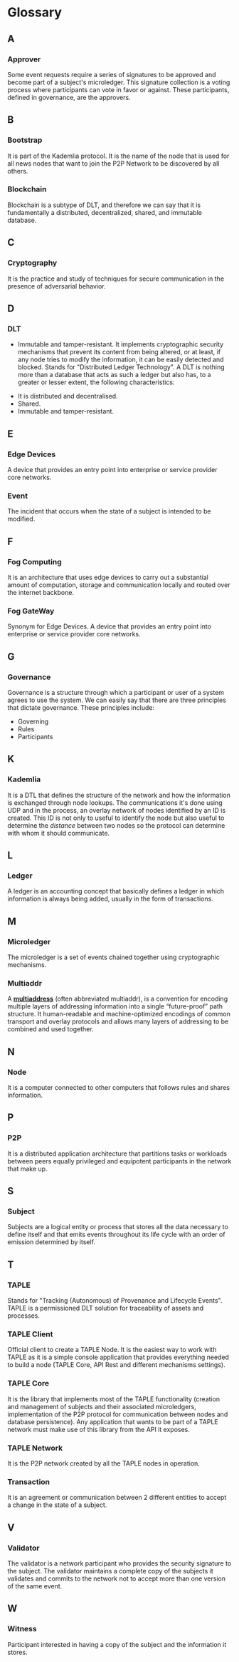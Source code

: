 # Glossary 

## A

### Approver
Some event requests require a series of signatures to be approved and become part of a subject's microledger. This signature collection is a voting process where participants can vote in favor or against. These participants, defined in governance, are the approvers.

## B

### Bootstrap
It is part of the Kademlia protocol. It is the name of the node that is used for all news nodes that want to join the P2P Network to be discovered by all others.

### Blockchain
Blockchain is a subtype of DLT, and therefore we can say that it is fundamentally a distributed, decentralized, shared, and immutable database. 

## C

### Cryptography
It is the practice and study of techniques for secure communication in the presence of adversarial behavior.

## D

### DLT
- Immutable and tamper-resistant. It implements cryptographic security mechanisms that prevent its content from being altered, or at least, if any node tries to modify the information, it can be easily detected and blocked.
Stands for "Distributed Ledger Technology". A DLT is nothing more than a database that acts as such a ledger but also has, to a greater or lesser extent, the following characteristics:
* It is distributed and decentralised.
* Shared.
* Immutable and tamper-resistant.

## E

### Edge Devices
A device that provides an entry point into enterprise or service provider core networks.

### Event
The incident that occurs when the state of a subject is intended to be modified.

## F

### Fog Computing
It is an architecture that uses edge devices to carry out a substantial amount of computation, storage and communication locally and routed over the internet backbone.


### Fog GateWay
Synonym for Edge Devices. A device that provides an entry point into enterprise or service provider core networks.

## G

### Governance
Governance is a structure through which a participant or user of a system agrees to use the system. We can easily say that there are three principles that dictate governance. These principles include:

* Governing
* Rules
* Participants

## K

### Kademlia
It is a DTL that defines the structure of the network and how the information is exchanged through node lookups. The communications it's done using UDP and in the process, an overlay network of nodes identified by an ID is created. This ID is not only to useful to identify the node but also useful to determine the *distance* between two nodes so the protocol can determine with whom it should communicate.

## L

### Ledger
A ledger is an accounting concept that basically defines a ledger in which information is always being added, usually in the form of transactions.

## M

### Microledger
The microledger is a set of events chained together using cryptographic mechanisms.

### Multiaddr
A **[multiaddress](https://github.com/multiformats/multiaddr)** (often abbreviated multiaddr), is a convention for encoding multiple layers of addressing information into a single “future-proof” path structure. It human-readable and machine-optimized encodings of common transport and overlay protocols and allows many layers of addressing to be combined and used together.

## N

### Node
It is a computer connected to other computers that follows rules and shares information.

## P 

### P2P
It is a distributed application architecture that partitions tasks or workloads between peers equally privileged and equipotent participants in the network that make up.


## S

### Subject
Subjects are a logical entity or process that stores all the data necessary to define itself and that emits events throughout its life cycle with an order of emission determined by itself.

## T

### TAPLE
Stands for "Tracking (Autonomous) of Provenance and Lifecycle Events​". TAPLE is a permissioned DLT solution for traceability of assets and processes.

### TAPLE Client
Official client to create a TAPLE Node. It is the easiest way to work with TAPLE as it is a simple console application that provides everything needed to build a node (TAPLE Core, API Rest and different mechanisms settings).

### TAPLE Core
It is the library that implements most of the TAPLE functionality (creation and management of subjects and their associated microledgers, implementation of the P2P protocol for communication between nodes and database persistence). Any application that wants to be part of a TAPLE network must make use of this library from the API it exposes.

### TAPLE Network
It is the P2P network created by all the TAPLE nodes in operation.

### Transaction
It is an agreement or communication between 2 different entities to accept a change in the state of a subject.

## V

### Validator
The validator is a network participant who provides the security signature to the subject. The validator maintains a complete copy of the subjects it validates and commits to the network not to accept more than one version of the same event.

## W

### Witness
Participant interested in having a copy of the subject and the information it stores.